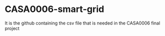 # CASA0006-smart-grid
It is the github containing the csv file that is needed in the CASA0006 final project
